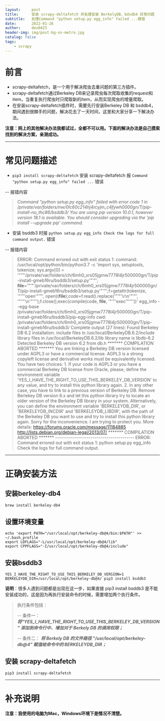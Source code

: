 ```yaml
---
layout:     post
title:      安装 scrapy-deltafetch 并处理安装 BerkelyDB、bdsdb4 异常问题
subtitle:   处理Command "python setup.py egg_info" failed ...报错
date:       2022-01-26
author:     dex0423
header-img: img/post-bg-os-metro.jpg
catalog: false
tags:
    - scrapy
---
```




前言
===
- scrapy-deltafetch，是一个用于解决爬虫去重问题的第三方插件。
- scrapy-deltafetch通过Berkeley DB来记录爬虫每次爬取收集的request和item，当重复执行爬虫时只爬取新的item，从而实现爬虫的增量爬取。
- 在安装scrapy-deltafetch插件时，需要先行安装Berkeley DB 和 bsddb4，期间遇到很棘手的问题，解决花去了一天时间，这里和大家分享一下解决办法。

**注意：网上的其他解决办法我都试过，全都不可以用。下面的解决办法是自己摸索找到的解决方案，亲测成功。**

---

常见问题描述
===

- `pip3 install scrapy-deltafetch` 安装 scrapy-deltafetch 报 `Command "python setup.py egg_info" failed ...` 错误

-- 报错内容

>*Command "python setup.py egg_info" failed with error code 1 in /private/var/folders/nw/0lc60c214hj4rcyjm_c4fywh0000gn/T/pip-install-no_thc86/bsddb3/
You are using pip version 10.0.1, however version 18.1 is available.
You should consider upgrading via the 'pip install --upgrade pip' command.*



- 安装 bsddb3 时报 `python setup.py egg_info Check the logs for full command output.` 错误

-- 报错内容

>    ERROR: Command errored out with exit status 1:
     command: /usr/local/opt/python/bin/python3.7 -c 'import sys, setuptools, tokenize; sys.argv[0] = '"'"'/private/var/folders/ch/6mh0_xrs05jgmw7778l4jr500000gn/T/pip-install-gmeb16ru/bsddb3/setup.py'"'"'; __file__='"'"'/private/var/folders/ch/6mh0_xrs05jgmw7778l4jr500000gn/T/pip-install-gmeb16ru/bsddb3/setup.py'"'"';f=getattr(tokenize, '"'"'open'"'"', open)(__file__);code=f.read().replace('"'"'\r\n'"'"', '"'"'\n'"'"');f.close();exec(compile(code, __file__, '"'"'exec'"'"'))' egg_info --egg-base /private/var/folders/ch/6mh0_xrs05jgmw7778l4jr500000gn/T/pip-install-gmeb16ru/bsddb3/pip-egg-info
cwd: /private/var/folders/ch/6mh0_xrs05jgmw7778l4jr500000gn/T/pip-install-gmeb16ru/bsddb3/
Complete output (27 lines):
Found Berkeley DB 6.2 installation.
      include files in /usr/local/BerkeleyDB.6.2/include
      library files in /usr/local/BerkeleyDB.6.2/lib
      library name is libdb-6.2
    Detected Berkeley DB version 6.2 from db.h
    ******* COMPILATION ABORTED *******
    You are linking a Berkeley DB version licensed under AGPL3 or have a commercial license.
    AGPL3 is a strong copyleft license and derivative works must be equivalently licensed.
    You have two choices:
      1. If your code is AGPL3 or you have a commercial Berkeley DB license from Oracle, please, define the environment variable 'YES_I_HAVE_THE_RIGHT_TO_USE_THIS_BERKELEY_DB_VERSION' to any value, and try to install this python library again.
      2. In any other case, you have to link to a previous version of Berkeley DB. Remove Berlekey DB version 6.x and let this python library try to locate an older version of the Berkeley DB library in your system. Alternatively, you can define the environment variable 'BERKELEYDB_DIR', or 'BERKELEYDB_INCDIR' and 'BERKELEYDB_LIBDIR', with the path of the Berkeley DB you want to use and try to install this python library again.
    Sorry for the inconvenience. I am trying to protect you.
    More details:
        https://forums.oracle.com/message/11184885
        http://lists.debian.org/debian-legal/2013/07/
    ******* COMPILATION ABORTED *******
    ---------------------------------------- 
>ERROR: Command errored out with exit status 1: python setup.py egg_info Check the logs for full command output.

---

正确安装方法
====

安装berkeley-db4
---

```python
brew install berkeley-db4
```


设置环境变量
---

```
echo 'export PATH="/usr/local/opt/berkeley-db@4/bin:$PATH"' >> ~/.bash_profile
export LDFLAGS="-L/usr/local/opt/berkeley-db@4/lib"
export CPPFLAGS="-I/usr/local/opt/berkeley-db@4/include"
```

安装bsddb3
---

```
YES_I_HAVE_THE_RIGHT_TO_USE_THIS_BERKELEY_DB_VERSION=1 BERKELEYDB_DIR=/usr/local/opt/berkeley-db@4/ pip3 install bsddb3
```
**说明**：很多人遇到问题都是出现在这一步，如果直接 pip3 install bsddb3 是不能安装成功的，这是因为再执行安装命令的时候，需要增加两个执行条件。

>执行条件包括：
>
>-- 条件一：***将"YES_I_HAVE_THE_RIGHT_TO_USE_THIS_BERKELEY_DB_VERSION" 添加到命令行中、增加对于 Berkely DB 的调用权限；***
>
>-- 条件二：  ***将 Berkely DB 的文件路径 "/usr/local/opt/berkeley-db@4" 赋值给命令中的 BERKELEYDB_DIR；***



安装 scrapy-deltafetch
---

```
pip3 install scrapy-deltafetch
```

---

补充说明
===

**注意：我使用的电脑为Mac，Windows环境下是情况不清楚。**
